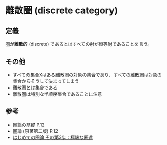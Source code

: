 # 離散圏 (discrete category)

## 定義

圏が**離散的** (discrete) であるとはすべての射が恒等射であることを言う。

## その他

- すべての集合Xはある離散圏の対象の集合であり、すべての離散圏は対象の集合からそうして決まってしまう
- 離散圏とは集合である
- 離散圏は特別な半順序集合であることに注意

## 参考

- 圏論の基礎 P.12
- 圏論 (原著第二版) P.12
- [はじめての圏論 その第3歩：極端な圏達](http://d.hatena.ne.jp/m-hiyama/20060823/1156300345)

